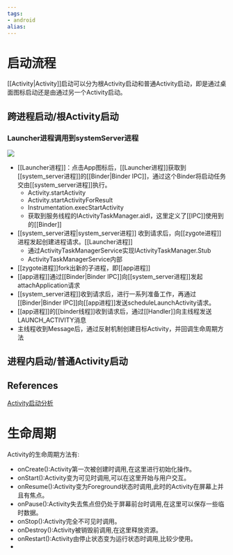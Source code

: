 ```yaml
---
tags: 
- android
alias:
---
```

# 启动流程
[[Activity|Activity]]启动可以分为根Activity启动和普通Activity启动，即是通过桌面图标启动还是由通过另一个Activity启动。
## 跨进程启动/根Activity启动
### Launcher进程调用到systemServer进程
 ![](https://p1-jj.byteimg.com/tos-cn-i-t2oaga2asx/gold-user-assets/2019/10/9/16daf8c05d64c40a~tplv-t2oaga2asx-zoom-in-crop-mark:4536:0:0:0.awebp)
- [[Launcher进程]]：点击App图标后，[[Launcher进程]]获取到[[system_server进程]]的[[Binder|Binder IPC]]，通过这个Binder将启动任务交由[[system_server进程]]执行。
	- Activity.startActivity
	- Activity.startActivityForResult
	- Instrumentation.execStartActivity
	- 获取到服务线程的IActivityTaskManager.aidl，这里定义了[[IPC]]使用到的[[Binder]]
- [[system_server进程|system_server进程]] 收到请求后，向[[zygote进程]]进程发起创建进程请求。[[Launcher进程]]
	- 通过ActivityTaskManagerService实现IActivityTaskManager.Stub
	- ActivityTaskManagerService内部
- [[zygote进程]]fork出新的子进程，即[[app进程]]
- [[app进程]]通过[[Binder|Binder IPC]]向[[system_server进程]]发起attachApplication请求
- [[system_server进程]]收到请求后，进行一系列准备工作，再通过[[Binder|Binder IPC]]向[[app进程]]发送scheduleLaunchActivity请求。
- [[app进程]]的[[binder线程]]收到请求后，通过[[Handler]]向主线程发送LAUNCH_ACTIVITY消息
- 主线程收到Message后，通过反射机制创建目标Activity，并回调生命周期方法
## 进程内启动/普通Activity启动
## References 
[Activity启动分析](https://juejin.cn/post/6844903959581163528#heading-1) 
# 生命周期
Activity的生命周期方法有:
- onCreate():Activity第一次被创建时调用,在这里进行初始化操作。
- onStart():Activity变为可见时调用,可以在这里开始与用户交互。
- onResume():Activity变为Foreground状态时调用,此时的Activity在屏幕上并且有焦点。
- onPause():Activity失去焦点但仍处于屏幕前台时调用,在这里可以保存一些临时数据。
- onStop():Activity完全不可见时调用。
- onDestroy():Activity被销毁前调用,在这里释放资源。
- onRestart():Activity由停止状态变为运行状态时调用,比较少使用。
- 



